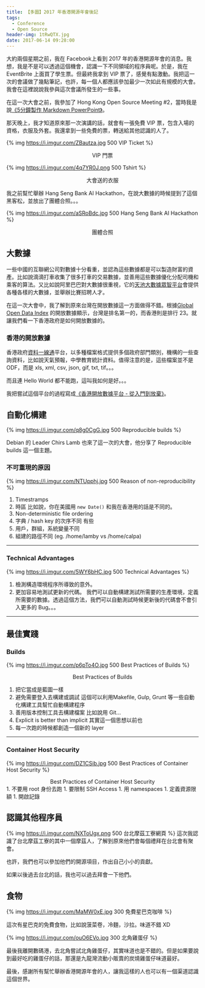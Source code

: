 ```yaml
---
title: 【多圖】2017 年香港開源年會後記
tags:
  - Conference
  - Open Source
header-img: 1tRwQTX.jpg
date: 2017-06-14 09:28:00
---
```


大約兩個星期之前，我在 Facebook上看到 2017 年的香港開源年會的消息。我想，我是不是可以透過這個機會，認識一下不同領域的程序員呢。於是，我在 EventBrite 上面買了學生票。但最終我拿到 VIP 票了，感覺有點激動。我把這一次的會議做了幾點筆記，也許，每一個人都應該參加最少一次如此有規模的大會。我會在這裡說說我參與這次會議所發生的一些事。

在這一次大會之前，我參加了 Hong Kong Open Source Meeting #2，當時我是說[《5分鐘製作 Markdown PowerPoint》](https://calpa.me/2017/06/01/create-markdown-powerpoint-in-5-mins/)。

那天晚上，我才知道原來那一次演講的話，就會有一張免費 VIP 票，包含入場的資格，衣服及外套。我還拿到一些免費的票，轉送給其他認識的人了。

{% img https://i.imgur.com/ZBautza.jpg 500 VIP Ticket %}
<center>VIP 門票</center>

{% img https://i.imgur.com/4q7YR0J.png 500 Tshirt %}
<center>大會送的衣服</center>

我之前幫忙舉辦 Hang Seng Bank AI Hackathon，在說大數據的時候提到了這個黑客松，並放出了團體合照。。。

{% img https://i.imgur.com/aSRoBdc.jpg 500 Hang Seng Bank AI Hackathon %}
<center>團體合照</center>

## 大數據

一些中國的互聯網公司對數據十分看重，並認為這些數據都是可以製造財富的資產。比如說滴滴打車收集了很多打車的交易數據，並善用這些數據優化分配司機和乘客的算法。又比如說阿里巴巴對大數據很重視，它的[天池大數據眾智平台](https://tianchi.aliyun.com/)會提供各種各樣的大數據，並舉辦比賽招聘人才。

在這一次大會中，我了解到原來台灣在開放數據這一方面做得不錯。根據[Global Open Data Index](https://index.okfn.org/place/) 的開放數據顯示，台灣是排名第一的，而香港則是排行 23。就讓我們看一下香港政府是如何開放數據的。

### 香港的開放數據
香港政府[資料一線通](https://data.gov.hk/tc/)平台，以多種檔案格式提供多個政府部門類別，機構的一些查詢資料，比如說天氣預報，中學教育統計資料。值得注意的是，這些檔案並不是 ODF，而是 xls, xml, csv, json, gif, txt, tif。。。

而且連 Hello World 都不能跑，這叫我如何是好。。。

我把嘗試這個平台的過程寫成[《香港開放數據平台 - 從入門到放棄》](https://calpa.me/2017/06/12/hong-kong-open-data-from-zero-to-giveup/)。

## 自動化構建
{% img https://i.imgur.com/q8g0CgG.jpg 500 Reproducible builds %}

Debian 的 Leader Chirs Lamb 也來了這一次的大會，他分享了 Reproducible builds 這一個主題。

### 不可重現的原因

{% img https://i.imgur.com/NTUpphj.jpg 500 Reason of non-reproducibility %}

1. Timestramps
1. 時區
  比如說，你在美國用 `new Date()` 和我在香港用的話是不同的。
1. Non-deterministic file ordering
1. 字典 / hash key 的次序不同
  有些
1. 用戶，群組，系統變量不同
1. 組建的路徑不同 (eg. /home/lamby vs /home/calpa)

---
### Technical Advantages
{% img https://i.imgur.com/5WY6bHC.jpg 500 Technical Advantages %}
1. 檢測構造環境程序所導致的意外。
1. 更加容易地測試更新的代碼。
  我們可以自動構建測試所需要的生產環境，定義所需要的數據。透過這個方法，我們可以自動測試時候更新後的代碼會不會引入更多的 Bug。。。

---
## 最佳實踐

### Builds

{% img https://i.imgur.com/p6pTo4O.jpg 500 Best Practices of Builds %}
<center>Best Practices of Builds</center>

1. 把它當成是藍圖一樣
1. 避免需要登入去構建或調試
  這個可以利用Makefile, Gulp, Grunt 等一些自動化構建工具幫忙自動構建程序
1. 善用版本控制工具去構建檔案
  比如說用 Git...
1. Explicit is better than implicit
  其實這一個思想以前也
1. 每一次跑的時候都創造一個新的 layer

---
### Container Host Security

{% img https://i.imgur.com/DZ1CSib.jpg 500 Best Practices of Container Host Security %}
<center>Best Practices of Container Host Security</center>
1. 不要用 root 身份去跑
1. 要限制 SSH Access
1. 用 namespaces
1. 定義資源限額
1. 開啟記錄

## 認識其他程序員

{% img https://i.imgur.com/NXToUgx.png 500 台北摩茲工寮網頁 %}
這次我認識了台北摩茲工寮的其中一個摩茲人，了解到原來他們會每個禮拜在台北會有聚會。

也許，我們也可以參加他們的開源項目，作出自己小小的貢獻。

如果以後過去台北的話，我也可以過去拜會一下他們。

## 食物

{% img https://i.imgur.com/MaMW0xE.jpg 300 免費星巴克咖啡 %}

這次有星巴克的免費食物，比如說菠菜卷，冷麵，沙拉。味道不錯 XD

{% img https://i.imgur.com/ouO6EVo.jpg 300 北角雞蛋仔 %}

最後我離開數碼港，去北角嘗試北角雞蛋仔，其實味道也是不錯的。但是如果要說到最好吃的雞蛋仔的話，那還是九龍灣流動小販賣的炭燒雞蛋仔味道最好。

最後，感謝所有幫忙舉辦香港開源年會的人，讓我這樣的人也可以有一個渠道認識這個世界。
